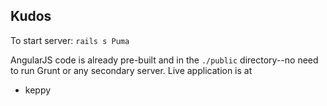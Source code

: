 Kudos
-----

To start server: `rails s Puma`

AngularJS code is already pre-built and in the `./public` directory--no need to run Grunt or any secondary server.
Live application is at 

- keppy
